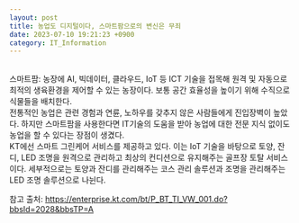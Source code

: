 ```yaml
---
layout: post
title: 농업도 디지털이다, 스마트팜으로의 변신은 무죄 
date: 2023-07-10 19:21:23 +0900
category: IT_Information
---
```

<br>
스마트팜: 농장에 AI, 빅데이터, 클라우드, IoT 등 ICT 기술을 접목해 원격 및 자동으로 최적의 생육환경을 제어할 수 있는 농장이다. 보통 공간 효율성을 높이기 위해 수직으로 식물들을 배치한다.
<br>
전통적인 농업은 관련 경험과 연륜, 노하우를 갖추지 않은 사람들에게 진입장벽이 높았다. 하지만 스마트팜을 사용한다면 IT기술의 도움을 받아 농업에 대한 전문 지식 없이도 농업을 할 수 있다는 장점이 생겼다. 
<br>
KT에선 스마트 그린케어 서비스를 제공하고 있다. 이는 IoT 기술을 바탕으로 토양, 잔디, LED 조명을 원격으로 관리하고 최상의 컨디션으로 유지해주는 골프장 토탈 서비스이다. 세부적으로는 토양과 잔디를 관리해주는 코스 관리 솔루션과 조명을 관리해주는 LED 조명 솔루션으로 나뉜다. 
 
참고 출처: https://enterprise.kt.com/bt/P_BT_TI_VW_001.do?bbsId=2028&bbsTP=A
